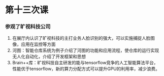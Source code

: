 # 第十三次课

### 参观了旷视科技公司

1. 在展厅内认识了旷视科技的主打业务人脸识别的强大，可以实施捕捉人脸图像，应用在监控等方面
2. 河图：智能仓库系统为例子介绍了河图的功能和应用流程，使仓库的运行实现无人化自动化，介绍了开发框架和思想
3. Brain++库：旷视科技自主研发的能与tensorflow竞争的人工智能算法平台，性能优于tensorflow，新的算力分配方式可以提升GPU的利用率，减少浪费。

